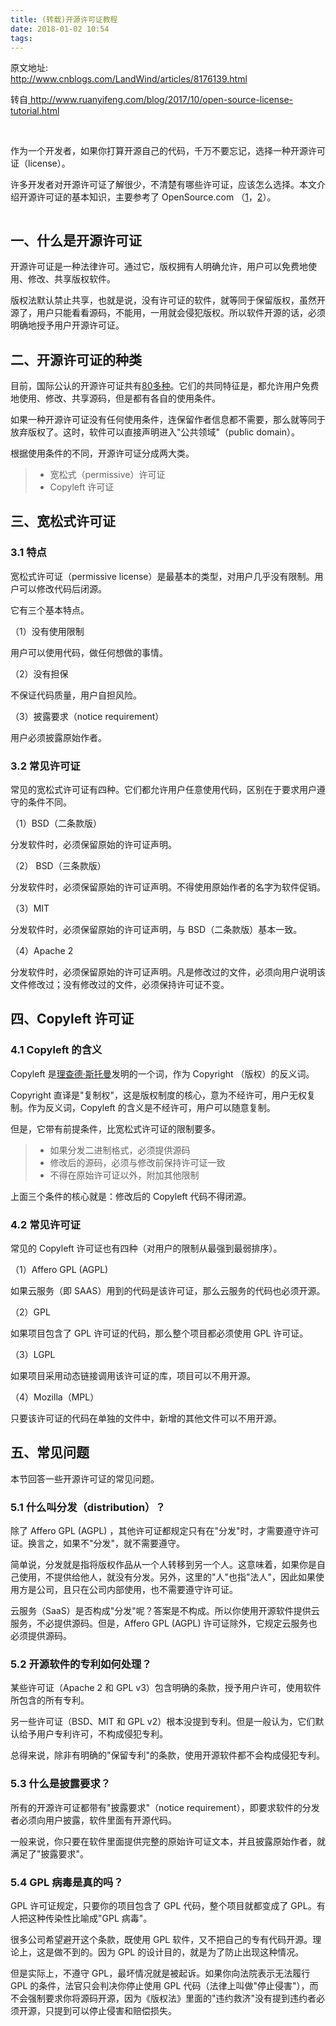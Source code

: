```yaml
---
title: (转载)开源许可证教程
date: 2018-01-02 10:54
tags:
---
```

原文地址:</br><a href="http://www.cnblogs.com/LandWind/articles/8176139.html" style="font-size: 24px;color: #9900FF;">http://www.cnblogs.com/LandWind/articles/8176139.html</a>
<p>&#36716;&#33258;<a href="http://www.ruanyifeng.com/blog/2017/10/open-source-license-tutorial.html" target="_blank">&nbsp;http://www.ruanyifeng.com/blog/2017/10/open-source-license-tutorial.html</a></p>
<p>&nbsp;</p>
<p>&#20316;&#20026;&#19968;&#20010;&#24320;&#21457;&#32773;&#65292;&#22914;&#26524;&#20320;&#25171;&#31639;&#24320;&#28304;&#33258;&#24049;&#30340;&#20195;&#30721;&#65292;&#21315;&#19975;&#19981;&#35201;&#24536;&#35760;&#65292;&#36873;&#25321;&#19968;&#31181;&#24320;&#28304;&#35768;&#21487;&#35777;&#65288;license&#65289;&#12290;</p>
<p>&#35768;&#22810;&#24320;&#21457;&#32773;&#23545;&#24320;&#28304;&#35768;&#21487;&#35777;&#20102;&#35299;&#24456;&#23569;&#65292;&#19981;&#28165;&#26970;&#26377;&#21738;&#20123;&#35768;&#21487;&#35777;&#65292;&#24212;&#35813;&#24590;&#20040;&#36873;&#25321;&#12290;&#26412;&#25991;&#20171;&#32461;&#24320;&#28304;&#35768;&#21487;&#35777;&#30340;&#22522;&#26412;&#30693;&#35782;&#65292;&#20027;&#35201;&#21442;&#32771;&#20102; OpenSource.com &#65288;<a href="https://opensource.com/article/17/9/9-open-source-software-rules-startups" target="_blank">1</a>&#65292;<a href="https://opensource.com/article/17/9/open-source-licensing" target="_blank">2</a>&#65289;&#12290;</p>
<p><img title src="http://www.ruanyifeng.com/blogimg/asset/2017/bg2017101101.jpg" alt></p>
<h2>&#19968;&#12289;&#20160;&#20040;&#26159;&#24320;&#28304;&#35768;&#21487;&#35777;</h2>
<p>&#24320;&#28304;&#35768;&#21487;&#35777;&#26159;&#19968;&#31181;&#27861;&#24459;&#35768;&#21487;&#12290;&#36890;&#36807;&#23427;&#65292;&#29256;&#26435;&#25317;&#26377;&#20154;&#26126;&#30830;&#20801;&#35768;&#65292;&#29992;&#25143;&#21487;&#20197;&#20813;&#36153;&#22320;&#20351;&#29992;&#12289;&#20462;&#25913;&#12289;&#20849;&#20139;&#29256;&#26435;&#36719;&#20214;&#12290;</p>
<p>&#29256;&#26435;&#27861;&#40664;&#35748;&#31105;&#27490;&#20849;&#20139;&#65292;&#20063;&#23601;&#26159;&#35828;&#65292;&#27809;&#26377;&#35768;&#21487;&#35777;&#30340;&#36719;&#20214;&#65292;&#23601;&#31561;&#21516;&#20110;&#20445;&#30041;&#29256;&#26435;&#65292;&#34429;&#28982;&#24320;&#28304;&#20102;&#65292;&#29992;&#25143;&#21482;&#33021;&#30475;&#30475;&#28304;&#30721;&#65292;&#19981;&#33021;&#29992;&#65292;&#19968;&#29992;&#23601;&#20250;&#20405;&#29359;&#29256;&#26435;&#12290;&#25152;&#20197;&#36719;&#20214;&#24320;&#28304;&#30340;&#35805;&#65292;&#24517;&#39035;&#26126;&#30830;&#22320;&#25480;&#20104;&#29992;&#25143;&#24320;&#28304;&#35768;&#21487;&#35777;&#12290;</p>
<h2>&#20108;&#12289;&#24320;&#28304;&#35768;&#21487;&#35777;&#30340;&#31181;&#31867;</h2>
<p>&#30446;&#21069;&#65292;&#22269;&#38469;&#20844;&#35748;&#30340;&#24320;&#28304;&#35768;&#21487;&#35777;&#20849;&#26377;<a href="https://opensource.org/licenses/alphabetical" target="_blank">80&#22810;&#31181;</a>&#12290;&#23427;&#20204;&#30340;&#20849;&#21516;&#29305;&#24449;&#26159;&#65292;&#37117;&#20801;&#35768;&#29992;&#25143;&#20813;&#36153;&#22320;&#20351;&#29992;&#12289;&#20462;&#25913;&#12289;&#20849;&#20139;&#28304;&#30721;&#65292;&#20294;&#26159;&#37117;&#26377;&#21508;&#33258;&#30340;&#20351;&#29992;&#26465;&#20214;&#12290;</p>
<p>&#22914;&#26524;&#19968;&#31181;&#24320;&#28304;&#35768;&#21487;&#35777;&#27809;&#26377;&#20219;&#20309;&#20351;&#29992;&#26465;&#20214;&#65292;&#36830;&#20445;&#30041;&#20316;&#32773;&#20449;&#24687;&#37117;&#19981;&#38656;&#35201;&#65292;&#37027;&#20040;&#23601;&#31561;&#21516;&#20110;&#25918;&#24323;&#29256;&#26435;&#20102;&#12290;&#36825;&#26102;&#65292;&#36719;&#20214;&#21487;&#20197;&#30452;&#25509;&#22768;&#26126;&#36827;&#20837;&quot;&#20844;&#20849;&#39046;&#22495;&quot;&#65288;public domain&#65289;&#12290;</p>
<p>&#26681;&#25454;&#20351;&#29992;&#26465;&#20214;&#30340;&#19981;&#21516;&#65292;&#24320;&#28304;&#35768;&#21487;&#35777;&#20998;&#25104;&#20004;&#22823;&#31867;&#12290;</p>
<blockquote>
<ul>
<li>&#23485;&#26494;&#24335;&#65288;permissive&#65289;&#35768;&#21487;&#35777;</li>
<li>Copyleft &#35768;&#21487;&#35777;</li>
</ul>
</blockquote>
<h2>&#19977;&#12289;&#23485;&#26494;&#24335;&#35768;&#21487;&#35777;</h2>
<h3>3.1 &#29305;&#28857;</h3>
<p>&#23485;&#26494;&#24335;&#35768;&#21487;&#35777;&#65288;permissive license&#65289;&#26159;&#26368;&#22522;&#26412;&#30340;&#31867;&#22411;&#65292;&#23545;&#29992;&#25143;&#20960;&#20046;&#27809;&#26377;&#38480;&#21046;&#12290;&#29992;&#25143;&#21487;&#20197;&#20462;&#25913;&#20195;&#30721;&#21518;&#38381;&#28304;&#12290;</p>
<p>&#23427;&#26377;&#19977;&#20010;&#22522;&#26412;&#29305;&#28857;&#12290;</p>
<p>&#65288;1&#65289;&#27809;&#26377;&#20351;&#29992;&#38480;&#21046;</p>
<p>&#29992;&#25143;&#21487;&#20197;&#20351;&#29992;&#20195;&#30721;&#65292;&#20570;&#20219;&#20309;&#24819;&#20570;&#30340;&#20107;&#24773;&#12290;</p>
<p>&#65288;2&#65289;&#27809;&#26377;&#25285;&#20445;</p>
<p>&#19981;&#20445;&#35777;&#20195;&#30721;&#36136;&#37327;&#65292;&#29992;&#25143;&#33258;&#25285;&#39118;&#38505;&#12290;</p>
<p>&#65288;3&#65289;&#25259;&#38706;&#35201;&#27714;&#65288;notice requirement&#65289;</p>
<p>&#29992;&#25143;&#24517;&#39035;&#25259;&#38706;&#21407;&#22987;&#20316;&#32773;&#12290;</p>
<h3>3.2 &#24120;&#35265;&#35768;&#21487;&#35777;</h3>
<p>&#24120;&#35265;&#30340;&#23485;&#26494;&#24335;&#35768;&#21487;&#35777;&#26377;&#22235;&#31181;&#12290;&#23427;&#20204;&#37117;&#20801;&#35768;&#29992;&#25143;&#20219;&#24847;&#20351;&#29992;&#20195;&#30721;&#65292;&#21306;&#21035;&#22312;&#20110;&#35201;&#27714;&#29992;&#25143;&#36981;&#23432;&#30340;&#26465;&#20214;&#19981;&#21516;&#12290;</p>
<p>&#65288;1&#65289;BSD&#65288;&#20108;&#26465;&#27454;&#29256;&#65289;</p>
<p>&#20998;&#21457;&#36719;&#20214;&#26102;&#65292;&#24517;&#39035;&#20445;&#30041;&#21407;&#22987;&#30340;&#35768;&#21487;&#35777;&#22768;&#26126;&#12290;</p>
<p>&#65288;2&#65289; BSD&#65288;&#19977;&#26465;&#27454;&#29256;&#65289;</p>
<p>&#20998;&#21457;&#36719;&#20214;&#26102;&#65292;&#24517;&#39035;&#20445;&#30041;&#21407;&#22987;&#30340;&#35768;&#21487;&#35777;&#22768;&#26126;&#12290;&#19981;&#24471;&#20351;&#29992;&#21407;&#22987;&#20316;&#32773;&#30340;&#21517;&#23383;&#20026;&#36719;&#20214;&#20419;&#38144;&#12290;</p>
<p>&#65288;3&#65289;MIT</p>
<p>&#20998;&#21457;&#36719;&#20214;&#26102;&#65292;&#24517;&#39035;&#20445;&#30041;&#21407;&#22987;&#30340;&#35768;&#21487;&#35777;&#22768;&#26126;&#65292;&#19982; BSD&#65288;&#20108;&#26465;&#27454;&#29256;&#65289;&#22522;&#26412;&#19968;&#33268;&#12290;</p>
<p>&#65288;4&#65289;Apache 2</p>
<p>&#20998;&#21457;&#36719;&#20214;&#26102;&#65292;&#24517;&#39035;&#20445;&#30041;&#21407;&#22987;&#30340;&#35768;&#21487;&#35777;&#22768;&#26126;&#12290;&#20961;&#26159;&#20462;&#25913;&#36807;&#30340;&#25991;&#20214;&#65292;&#24517;&#39035;&#21521;&#29992;&#25143;&#35828;&#26126;&#35813;&#25991;&#20214;&#20462;&#25913;&#36807;&#65307;&#27809;&#26377;&#20462;&#25913;&#36807;&#30340;&#25991;&#20214;&#65292;&#24517;&#39035;&#20445;&#25345;&#35768;&#21487;&#35777;&#19981;&#21464;&#12290;</p>
<h2>&#22235;&#12289;Copyleft &#35768;&#21487;&#35777;</h2>
<h3>4.1 Copyleft &#30340;&#21547;&#20041;</h3>
<p>Copyleft &#26159;<a href="http://www.ruanyifeng.com/blog/2005/03/post_112.html" target="_blank">&#29702;&#26597;&#24503;&#183;&#26031;&#25176;&#26364;</a>&#21457;&#26126;&#30340;&#19968;&#20010;&#35789;&#65292;&#20316;&#20026; Copyright &#65288;&#29256;&#26435;&#65289;&#30340;&#21453;&#20041;&#35789;&#12290;</p>
<p>Copyright &#30452;&#35793;&#26159;&quot;&#22797;&#21046;&#26435;&quot;&#65292;&#36825;&#26159;&#29256;&#26435;&#21046;&#24230;&#30340;&#26680;&#24515;&#65292;&#24847;&#20026;&#19981;&#32463;&#35768;&#21487;&#65292;&#29992;&#25143;&#26080;&#26435;&#22797;&#21046;&#12290;&#20316;&#20026;&#21453;&#20041;&#35789;&#65292;Copyleft &#30340;&#21547;&#20041;&#26159;&#19981;&#32463;&#35768;&#21487;&#65292;&#29992;&#25143;&#21487;&#20197;&#38543;&#24847;&#22797;&#21046;&#12290;</p>
<p>&#20294;&#26159;&#65292;&#23427;&#24102;&#26377;&#21069;&#25552;&#26465;&#20214;&#65292;&#27604;&#23485;&#26494;&#24335;&#35768;&#21487;&#35777;&#30340;&#38480;&#21046;&#35201;&#22810;&#12290;</p>
<blockquote>
<ul>
<li>&#22914;&#26524;&#20998;&#21457;&#20108;&#36827;&#21046;&#26684;&#24335;&#65292;&#24517;&#39035;&#25552;&#20379;&#28304;&#30721;</li>
<li>&#20462;&#25913;&#21518;&#30340;&#28304;&#30721;&#65292;&#24517;&#39035;&#19982;&#20462;&#25913;&#21069;&#20445;&#25345;&#35768;&#21487;&#35777;&#19968;&#33268;</li>
<li>&#19981;&#24471;&#22312;&#21407;&#22987;&#35768;&#21487;&#35777;&#20197;&#22806;&#65292;&#38468;&#21152;&#20854;&#20182;&#38480;&#21046;</li>
</ul>
</blockquote>
<p>&#19978;&#38754;&#19977;&#20010;&#26465;&#20214;&#30340;&#26680;&#24515;&#23601;&#26159;&#65306;&#20462;&#25913;&#21518;&#30340; Copyleft &#20195;&#30721;&#19981;&#24471;&#38381;&#28304;&#12290;</p>
<h3>4.2 &#24120;&#35265;&#35768;&#21487;&#35777;</h3>
<p>&#24120;&#35265;&#30340; Copyleft &#35768;&#21487;&#35777;&#20063;&#26377;&#22235;&#31181;&#65288;&#23545;&#29992;&#25143;&#30340;&#38480;&#21046;&#20174;&#26368;&#24378;&#21040;&#26368;&#24369;&#25490;&#24207;&#65289;&#12290;</p>
<p>&#65288;1&#65289;Affero GPL (AGPL)</p>
<p>&#22914;&#26524;&#20113;&#26381;&#21153;&#65288;&#21363; SAAS&#65289;&#29992;&#21040;&#30340;&#20195;&#30721;&#26159;&#35813;&#35768;&#21487;&#35777;&#65292;&#37027;&#20040;&#20113;&#26381;&#21153;&#30340;&#20195;&#30721;&#20063;&#24517;&#39035;&#24320;&#28304;&#12290;</p>
<p>&#65288;2&#65289;GPL</p>
<p>&#22914;&#26524;&#39033;&#30446;&#21253;&#21547;&#20102; GPL &#35768;&#21487;&#35777;&#30340;&#20195;&#30721;&#65292;&#37027;&#20040;&#25972;&#20010;&#39033;&#30446;&#37117;&#24517;&#39035;&#20351;&#29992; GPL &#35768;&#21487;&#35777;&#12290;</p>
<p>&#65288;3&#65289;LGPL</p>
<p>&#22914;&#26524;&#39033;&#30446;&#37319;&#29992;&#21160;&#24577;&#38142;&#25509;&#35843;&#29992;&#35813;&#35768;&#21487;&#35777;&#30340;&#24211;&#65292;&#39033;&#30446;&#21487;&#20197;&#19981;&#29992;&#24320;&#28304;&#12290;</p>
<p>&#65288;4&#65289;Mozilla&#65288;MPL&#65289;</p>
<p>&#21482;&#35201;&#35813;&#35768;&#21487;&#35777;&#30340;&#20195;&#30721;&#22312;&#21333;&#29420;&#30340;&#25991;&#20214;&#20013;&#65292;&#26032;&#22686;&#30340;&#20854;&#20182;&#25991;&#20214;&#21487;&#20197;&#19981;&#29992;&#24320;&#28304;&#12290;</p>
<h2>&#20116;&#12289;&#24120;&#35265;&#38382;&#39064;</h2>
<p>&#26412;&#33410;&#22238;&#31572;&#19968;&#20123;&#24320;&#28304;&#35768;&#21487;&#35777;&#30340;&#24120;&#35265;&#38382;&#39064;&#12290;</p>
<h3>5.1 &#20160;&#20040;&#21483;&#20998;&#21457;&#65288;distribution&#65289;&#65311;</h3>
<p>&#38500;&#20102; Affero GPL (AGPL) &#65292;&#20854;&#20182;&#35768;&#21487;&#35777;&#37117;&#35268;&#23450;&#21482;&#26377;&#22312;&quot;&#20998;&#21457;&quot;&#26102;&#65292;&#25165;&#38656;&#35201;&#36981;&#23432;&#35768;&#21487;&#35777;&#12290;&#25442;&#35328;&#20043;&#65292;&#22914;&#26524;&#19981;&quot;&#20998;&#21457;&quot;&#65292;&#23601;&#19981;&#38656;&#35201;&#36981;&#23432;&#12290;</p>
<p>&#31616;&#21333;&#35828;&#65292;&#20998;&#21457;&#23601;&#26159;&#25351;&#23558;&#29256;&#26435;&#20316;&#21697;&#20174;&#19968;&#20010;&#20154;&#36716;&#31227;&#21040;&#21478;&#19968;&#20010;&#20154;&#12290;&#36825;&#24847;&#21619;&#30528;&#65292;&#22914;&#26524;&#20320;&#26159;&#33258;&#24049;&#20351;&#29992;&#65292;&#19981;&#25552;&#20379;&#32473;&#20182;&#20154;&#65292;&#23601;&#27809;&#26377;&#20998;&#21457;&#12290;&#21478;&#22806;&#65292;&#36825;&#37324;&#30340;&quot;&#20154;&quot;&#20063;&#25351;&quot;&#27861;&#20154;&quot;&#65292;&#22240;&#27492;&#22914;&#26524;&#20351;&#29992;&#26041;&#26159;&#20844;&#21496;&#65292;&#19988;&#21482;&#22312;&#20844;&#21496;&#20869;&#37096;&#20351;&#29992;&#65292;&#20063;&#19981;&#38656;&#35201;&#36981;&#23432;&#35768;&#21487;&#35777;&#12290;</p>
<p>&#20113;&#26381;&#21153;&#65288;SaaS&#65289;&#26159;&#21542;&#26500;&#25104;&quot;&#20998;&#21457;&quot;&#21602;&#65311;&#31572;&#26696;&#26159;&#19981;&#26500;&#25104;&#12290;&#25152;&#20197;&#20320;&#20351;&#29992;&#24320;&#28304;&#36719;&#20214;&#25552;&#20379;&#20113;&#26381;&#21153;&#65292;&#19981;&#24517;&#25552;&#20379;&#28304;&#30721;&#12290;&#20294;&#26159;&#65292;Affero GPL (AGPL) &#35768;&#21487;&#35777;&#38500;&#22806;&#65292;&#23427;&#35268;&#23450;&#20113;&#26381;&#21153;&#20063;&#24517;&#39035;&#25552;&#20379;&#28304;&#30721;&#12290;</p>
<h3>5.2 &#24320;&#28304;&#36719;&#20214;&#30340;&#19987;&#21033;&#22914;&#20309;&#22788;&#29702;&#65311;</h3>
<p>&#26576;&#20123;&#35768;&#21487;&#35777;&#65288;Apache 2 &#21644; GPL v3&#65289;&#21253;&#21547;&#26126;&#30830;&#30340;&#26465;&#27454;&#65292;&#25480;&#20104;&#29992;&#25143;&#35768;&#21487;&#65292;&#20351;&#29992;&#36719;&#20214;&#25152;&#21253;&#21547;&#30340;&#25152;&#26377;&#19987;&#21033;&#12290;</p>
<p>&#21478;&#19968;&#20123;&#35768;&#21487;&#35777;&#65288;BSD&#12289;MIT &#21644; GPL v2&#65289;&#26681;&#26412;&#27809;&#25552;&#21040;&#19987;&#21033;&#12290;&#20294;&#26159;&#19968;&#33324;&#35748;&#20026;&#65292;&#23427;&#20204;&#40664;&#35748;&#32473;&#20104;&#29992;&#25143;&#19987;&#21033;&#35768;&#21487;&#65292;&#19981;&#26500;&#25104;&#20405;&#29359;&#19987;&#21033;&#12290;</p>
<p>&#24635;&#24471;&#26469;&#35828;&#65292;&#38500;&#38750;&#26377;&#26126;&#30830;&#30340;&quot;&#20445;&#30041;&#19987;&#21033;&quot;&#30340;&#26465;&#27454;&#65292;&#20351;&#29992;&#24320;&#28304;&#36719;&#20214;&#37117;&#19981;&#20250;&#26500;&#25104;&#20405;&#29359;&#19987;&#21033;&#12290;</p>
<h3>5.3 &#20160;&#20040;&#26159;&#25259;&#38706;&#35201;&#27714;&#65311;</h3>
<p>&#25152;&#26377;&#30340;&#24320;&#28304;&#35768;&#21487;&#35777;&#37117;&#24102;&#26377;&quot;&#25259;&#38706;&#35201;&#27714;&quot;&#65288;notice requirement&#65289;&#65292;&#21363;&#35201;&#27714;&#36719;&#20214;&#30340;&#20998;&#21457;&#32773;&#24517;&#39035;&#21521;&#29992;&#25143;&#25259;&#38706;&#65292;&#36719;&#20214;&#37324;&#38754;&#26377;&#24320;&#28304;&#20195;&#30721;&#12290;</p>
<p>&#19968;&#33324;&#26469;&#35828;&#65292;&#20320;&#21482;&#35201;&#22312;&#36719;&#20214;&#37324;&#38754;&#25552;&#20379;&#23436;&#25972;&#30340;&#21407;&#22987;&#35768;&#21487;&#35777;&#25991;&#26412;&#65292;&#24182;&#19988;&#25259;&#38706;&#21407;&#22987;&#20316;&#32773;&#65292;&#23601;&#28385;&#36275;&#20102;&quot;&#25259;&#38706;&#35201;&#27714;&quot;&#12290;</p>
<h3>5.4 GPL &#30149;&#27602;&#26159;&#30495;&#30340;&#21527;&#65311;</h3>
<p>GPL &#35768;&#21487;&#35777;&#35268;&#23450;&#65292;&#21482;&#35201;&#20320;&#30340;&#39033;&#30446;&#21253;&#21547;&#20102; GPL &#20195;&#30721;&#65292;&#25972;&#20010;&#39033;&#30446;&#23601;&#37117;&#21464;&#25104;&#20102; GPL&#12290;&#26377;&#20154;&#25226;&#36825;&#31181;&#20256;&#26579;&#24615;&#27604;&#21947;&#25104;&quot;GPL &#30149;&#27602;&quot;&#12290;</p>
<p>&#24456;&#22810;&#20844;&#21496;&#24076;&#26395;&#36991;&#24320;&#36825;&#20010;&#26465;&#27454;&#65292;&#26082;&#20351;&#29992; GPL &#36719;&#20214;&#65292;&#21448;&#19981;&#25226;&#33258;&#24049;&#30340;&#19987;&#26377;&#20195;&#30721;&#24320;&#28304;&#12290;&#29702;&#35770;&#19978;&#65292;&#36825;&#26159;&#20570;&#19981;&#21040;&#30340;&#12290;&#22240;&#20026; GPL &#30340;&#35774;&#35745;&#30446;&#30340;&#65292;&#23601;&#26159;&#20026;&#20102;&#38450;&#27490;&#20986;&#29616;&#36825;&#31181;&#24773;&#20917;&#12290;</p>
<p>&#20294;&#26159;&#23454;&#38469;&#19978;&#65292;&#19981;&#36981;&#23432; GPL&#65292;&#26368;&#22351;&#24773;&#20917;&#23601;&#26159;&#34987;&#36215;&#35785;&#12290;&#22914;&#26524;&#20320;&#21521;&#27861;&#38498;&#34920;&#31034;&#26080;&#27861;&#23653;&#34892; GPL &#30340;&#26465;&#20214;&#65292;&#27861;&#23448;&#21482;&#20250;&#21028;&#20915;&#20320;&#20572;&#27490;&#20351;&#29992; GPL &#20195;&#30721;&#65288;&#27861;&#24459;&#19978;&#21483;&#20570;&quot;&#20572;&#27490;&#20405;&#23475;&quot;&#65289;&#65292;&#32780;&#19981;&#20250;&#24378;&#21046;&#35201;&#27714;&#20320;&#23558;&#28304;&#30721;&#24320;&#28304;&#65292;&#22240;&#20026;&#12298;&#29256;&#26435;&#27861;&#12299;&#37324;&#38754;&#30340;&quot;&#36829;&#32422;&#25937;&#27982;&quot;&#27809;&#26377;&#25552;&#21040;&#36829;&#32422;&#32773;&#24517;&#39035;&#24320;&#28304;&#65292;&#21482;&#25552;&#21040;&#21487;&#20197;&#20572;&#27490;&#20405;&#23475;&#21644;&#36180;&#20607;&#25439;&#22833;&#12290;</p>
